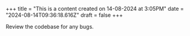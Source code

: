 +++
title = "This is a content created on 14-08-2024 at 3:05PM"
date = "2024-08-14T09:36:18.616Z"
draft = false
+++

  Review the codebase for any bugs.
        